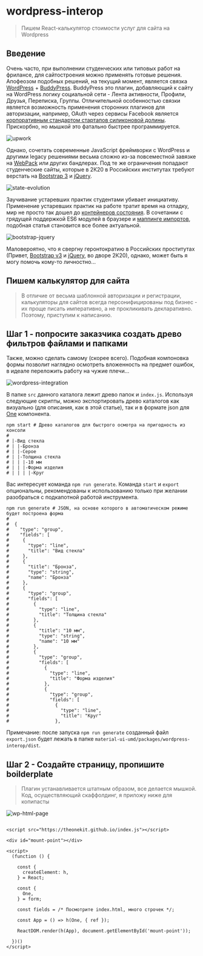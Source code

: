 # wordpress-interop

> Пишем React-калькулятор стоимости услуг для сайта на Wordpress

## Введение

Очень часто, при выполнении студенческих или типовых работ на фрилансе, для сайтостроения можно применять готовые решения. Апофеозом подобных решений, на текущий момент, является связка [WordPress](https://ru.wordpress.org/) + [BuddyPress](https://buddypress.org/). BuddyPress это плагин, добавляющий к сайту на WordPress логику социальной сети - Лента активности, Профили, Друзья, Переписка, Группы. Отличительной особенностью связки является возможность применения сторонних плагинов для авторизации, например, OAuth через сервисы Facebook является [корпоративным стандартом стартапов силиконовой долины](https://www.upwork.com/freelance-jobs/wordpress/). Прискорбно, но *мышкой* это фатально быстрее программируется.

![upwork](../../assets/img/upwork.png)

Однако, сочетать современные JavaScript фреймворки с WordPress и другими legacy решениями весьма сложно из-за повсеместной завязке на [WebPack](https://webpack.js.org/) или других бандлерах. Под те же ограничения попадают студенческие сайты, которые в 2К20 в Российских институтах требуют верстать на [Bootstrap 3](https://getbootstrap.com/docs/3.4/) и [jQuery](https://jquery.com/).

![state-evolution](../../assets/img/app-state-evo.png)

Заучивание устаревших практик студентами убивает инициативу. Применение устаревших практик на работе тратит время на отладку, мир не просто так дошел до [контейнеров состояния](https://reactjs.org/docs/hooks-state.html). В сочетании с грядущей поддержкой ES6 модулей в браузере и [маппинге импортов](https://github.com/WICG/import-maps), подобная статья становится все более актуальной.

![bootstrap-jquery](../../assets/img/bootstrap-jquery.png)

Маловероятно, что я свергну геронтократию в Российских проститутах (Привет, [Bootstrap v3](https://getbootstrap.com/docs/3.4/) и [jQuery](https://jquery.com/), во дворе 2К20), однако, может быть я могу помочь кому-то личностно...

## Пишем калькулятор для сайта

> В отличие от весьма шаблонной авторизации и регистрации, калькуляторы для сайтов всегда персонифицированы под бизнес - их проще писать императивно, а не прокликивать декларативно. Поэтому, приступим к написанию.

## Шаг 1 - попросите заказчика создать древо фильтров файлами и папками

Также, можно сделать самому (скорее всего). Подобная компоновка формы позволит наглядно осмотреть вложенность на предмет ошибок, в идеале переложить работу на чужие плечи...

![wordpress-integration](../../assets/img/wordpress-integration.png)

В папке `src` данного каталога лежит древо папок и `index.js`. Используя следующие скрипты, можно экспортировать древо каталогов как визуально (для описания, как в этой статье), так и в формате json для [One](https://github.com/tripolskypetr/material-ui-umd/blob/master/packages/form-generator-app/STUDENTS.md) компонента.

```
npm start # Древо каталогов для быстрого осмотра на пригодность из консоли
#
# |-Вид стекла
# | |-Бронза
# | |-Серое
# | |-Толщина стекла
# | | |-10 мм
# | | |-Форма изделия
# | | | |-Круг

```

Вас интересует команда `npm run generate`. Команда `start` и `export` опциональны, рекомендованы к использованию только при желании разобраться с подкапотной работой инструмента.

```
npm run generate # JSON, на основе которого в автоматическом режиме будет построена форма
#
#  {
#    "type": "group",
#    "fields": [
#     {
#       "type": "line",
#       "title": "Вид стекла"
#     },
#     {
#       "title": "Бронза",
#       "type": "string",
#       "name": "Бронза"
#     },
#     {
#       "type": "group",
#       "fields": [
#         {
#           "type": "line",
#           "title": "Толщина стекла"
#         },
#         {
#           "title": "10 мм",
#           "type": "string",
#           "name": "10 мм"
#         },
#         {
#           "type": "group",
#           "fields": [
#             {
#               "type": "line",
#               "title": "Форма изделия"
#             },
#             {
#               "type": "group",
#               "fields": [
#                 {
#                   "type": "line",
#                   "title": "Круг"
#                 },
```

Примечание: после запуска `npm run generate` созданный файл `export.json` будет лежать в папке `material-ui-umd/packages/wordpress-interop/dist`.

## Шаг 2 - Создайте страницу, пропишите boilderplate

> Плагин устанавливается штатным образом, все делается мышкой. Код, осуществляющий скаффолдинг, я приложу ниже для копипасты

![wp-html-page](../../assets/img/wp-html-page.png)

```

<script src="https://theonekit.github.io/index.js"></script>

<div id="mount-point"></div>

<script>
  (function () {

    const {
      createElement: h,
    } = React;

    const {
      One,
    } = form;

    const fields = /* Посмотрите index.html, много строчек */;

    const App = () => h(One, { ref });

    ReactDOM.render(h(App), document.getElementById('mount-point'));

  })()
</script>

```